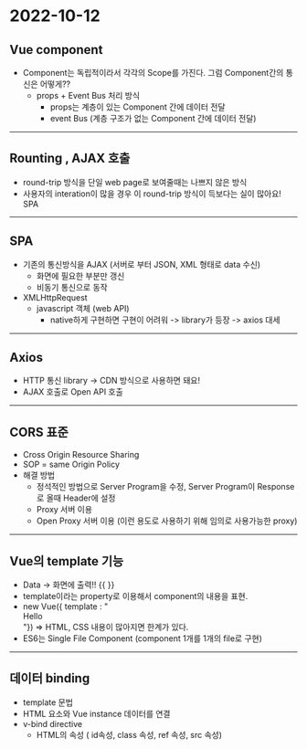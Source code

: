 # 2022-10-12

## Vue component
- Component는 독립적이라서 각각의 Scope를 가진다. 그럼 Component간의 통신은 어떻게??
    - props + Event Bus 처리 방식   
        - props는 계층이 있는 Component 간에 데이터 전달
        - event Bus (계층 구조가 없는 Component 간에 데이터 전달)
    
----------------------------------------------------------------------
## Rounting , AJAX 호출
- round-trip 방식을 단일 web page로 보여줄때는 나쁘지 않은 방식
- 사용자의 interation이 많을 경우 이 round-trip 방식이 득보다는 실이 많아요! SPA

----------------------------------------------------------------------

## SPA 
- 기존의 통신방식을 AJAX (서버로 부터 JSON, XML 형태로 data 수신)
    - 화면에 필요한 부분만 갱신
    - 비동기 통신으로 동작
- XMLHttpRequest
    - javascript 객체 (web API)
        - native하게 구현하면 구현이 어려워 -> library가 등장 -> axios 대세

----------------------------------------------------------------------

## Axios 
- HTTP 통신 library -> CDN 방식으로 사용하면 돼요!
- AJAX 호출로 Open API 호출

----------------------------------------------------------------------

## CORS 표준
- Cross Origin Resource Sharing
- SOP = same Origin Policy
- 해결 방법
    - 정석적인 방법으로 Server Program을 수정, Server Program이 Response로 올때 Header에 설정
    - Proxy 서버 이용
    - Open Proxy 서버 이용 (이런 용도로 사용하기 위해 임의로 사용가능한 proxy)

----------------------------------------------------------------------

## Vue의 template 기능
- Data -> 화면에 출력!! {{ }}
- template이라는 property로 이용해서 component의 내용을 표현.
- new Vue({ template : "<div> Hello </div>"}) => HTML, CSS 내용이 많아지면 한계가 있다.
- ES6는 Single File Component (component 1개를 1개의 file로 구현)

----------------------------------------------------------------------

## 데이터 binding
- template 문법
- HTML 요소와 Vue instance 데이터를 연결
- v-bind directive
    - HTML의 속성 ( id속성, class 속성, ref 속성, src 속성)
